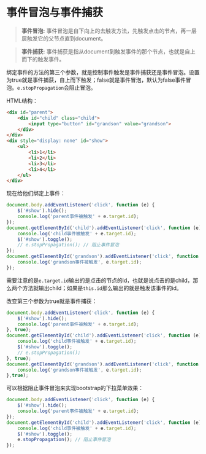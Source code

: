 # 事件冒泡与事件捕获

> **事件冒泡:** 事件冒泡是自下向上的去触发方法，先触发点击的节点，再一层层触发它的父节点直到document。

> **事件捕获:** 事件捕获是指从document到触发事件的那个节点，也就是自上而下的触发事件。

绑定事件的方法的第三个参数，就是控制事件触发是事件捕获还是事件冒泡。设置为true就是事件捕获，自上而下触发；false就是事件冒泡，默认为false事件冒泡。`e.stopPropagation`会阻止冒泡。

HTML结构：

``` html
<div id="parent">
    <div id="child" class="child">
        <input type="button" id="grandson" value="grandson">
    </div>
</div>
<div style="display: none" id="show">
    <ul>
        <li>1</li>
        <li>2</li>
        <li>3</li>
        <li>4</li>
    </ul>
</div>
```

现在给他们绑定上事件：

``` js
document.body.addEventListener('click', function (e) {
    $('#show').hide();
    console.log('parent事件被触发' + e.target.id);
});
document.getElementById('child').addEventListener('click', function (e) {
    console.log('child事件被触发' + e.target.id);
    $('#show').toggle();
    // e.stopPropagation(); // 阻止事件冒泡
});
document.getElementById('grandson').addEventListener('click', function (e) {
    console.log('grandson事件被触发', e.target.id);
});
```

需要注意的是`e.target.id`输出的是点击的节点的id，也就是说点击的是child，那么两个方法就输出child；如果是`this.id`那么输出的就是触发该事件的id。

改变第三个参数为true就是事件捕获：

``` js
document.body.addEventListener('click', function (e) {
    $('#show').hide();
    console.log('parent事件被触发' + e.target.id);
}, true);
document.getElementById('child').addEventListener('click', function (e) {
    console.log('child事件被触发' + e.target.id);
    $('#show').toggle();
    // e.stopPropagation();
}, true);
document.getElementById('grandson').addEventListener('click', function (e) {
    console.log('grandson事件被触发', e.target.id);
},true);
```

可以根据阻止事件冒泡来实现bootstrap的下拉菜单效果：

``` js
document.body.addEventListener('click', function (e) {
    $('#show').hide();
    console.log('parent事件被触发' + e.target.id);
});
document.getElementById('child').addEventListener('click', function (e) {
    console.log('child事件被触发' + e.target.id);
    $('#show').toggle();
    e.stopPropagation(); // 阻止事件冒泡
});
```
